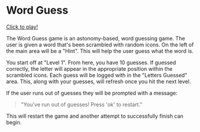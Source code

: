 # Word Guess

[Click to play!](https://heathbanner.github.io/WordGuess/)

The Word Guess game is an astonomy-based, word guessing game. The user is given a word that's been scrambled with random icons. On the left of the main area will be a "Hint". This will help the user guess what the word is. 

You start off at "Level 1". From here, you have 10 guesses. If guessed correctly, the letter will appear in the appropriate position within the scrambled icons. Each guess will be logged with in the "Letters Guessed" area. This, along with your guesses, will refresh once you hit the next level. 

If the user runs out of guesses they will be prompted with a message:

>"You've run out of guesses! Press 'ok' to restart."

This will restart the game and another attempt to successfully finish can begin.